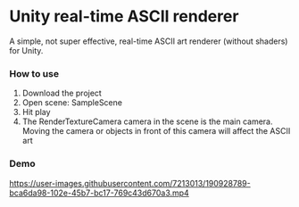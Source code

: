 # Unity real-time ASCII renderer
A simple, not super effective, real-time ASCII art renderer (without shaders) for Unity.

### How to use
1. Download the project
2. Open scene: SampleScene
3. Hit play
4. The RenderTextureCamera camera in the scene is the main camera. Moving the camera or objects in front of this camera will affect the ASCII art

### Demo
https://user-images.githubusercontent.com/7213013/190928789-bca6da98-102e-45b7-bc17-769c43d670a3.mp4
